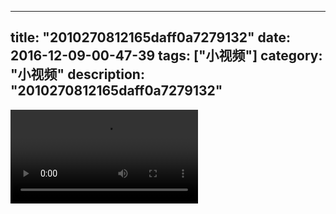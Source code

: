 
---
title: "2010270812165daff0a7279132"
date: 2016-12-09-00-47-39
tags: ["小视频"]
category: "小视频"
description: "2010270812165daff0a7279132"
---
<video src="http://ohtsqip0g.bkt.clouddn.com/2010270812165daff0a7279132.mp4" controls="controls"></video>
